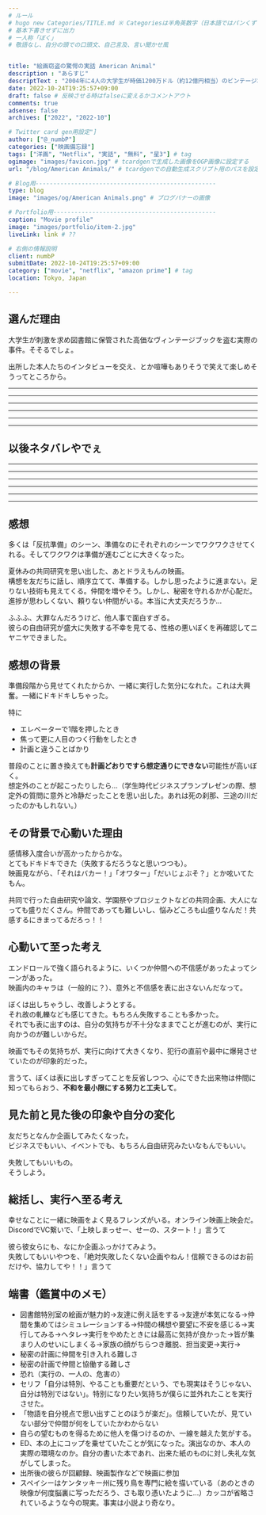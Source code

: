 ```yaml
---
# ルール
# hugo new Categories/TITLE.md ※ Categoriesは半角英数字（日本語ではパンくずリストが機能しない
# 基本下書きせずに出力
# 一人称「ぼく」
# 敬語なし、自分の頭での口頭文、自己言及、言い聞かせ風


title: "絵画窃盗の驚愕の実話 American Animal"
description : "あらすじ"
descriptText : "2004年に4人の大学生が時価1200万ドル（約12億円相当）のビンテージ本強奪を狙った窃盗事件を映画化。ケンタッキー州で退屈な大学生活を送るウォーレンとスペンサーは、くだらない日常に風穴を開け、特別な人間になりたいと焦がれていた。ある日、2人は大学図書館に保管されている時価1200万ドルを超える画集を盗み出す計画を思いつく。2人の友人で、FBIを目指す秀才エリック、すでに実業家として成功を収めていたチャズに声をかけ、4人は「レザボア・ドッグス」などの犯罪映画を参考に作戦を練る。作戦決行日、特殊メイクで老人の姿に変装した4人は図書館へと足を踏み入れ……。"
date: 2022-10-24T19:25:57+09:00
draft: false # 反映させる時はfalseに変えるかコメントアウト
comments: true
adsense: false
archives: ["2022", "2022-10"]

# Twitter card gen用設定"]
author: ["@_numbP"]
categories: ["映画備忘録"]
tags: ["洋画", "Netflix", "実話", "無料", "星3"] # tag
ogimage: "images/favicon.jpg" # tcardgenで生成した画像をOGP画像に設定する
url: "/blog/American Animals/" # tcardgenでの自動生成スクリプト用のパスを設定

# Blog用---------------------------------------------------
type: blog
image: "images/og/American Animals.png" # ブログバナーの画像

# Portfolio用----------------------------------------------
caption: "Movie profile"
image: "images/portfolio/item-2.jpg"
liveLink: link # ??

# 右側の情報説明
client: numbP
submitDate: 2022-10-24T19:25:57+09:00
category: ["movie", "netflix", "amazon prime"] # tag
location: Tokyo, Japan

---
```


## 選んだ理由
大学生が刺激を求め図書館に保管された高価なヴィンテージブックを盗む実際の事件。そそるでしょ。

出所した本人たちのインタビューを交え、とか喧嘩もありそうで笑えて楽しめそうってところから。



-------------------------
-------------------------
-------------------------
-------------------------
-------------------------
-------------------------
## 以後ネタバレやでぇ
-------------------------
-------------------------
-------------------------
-------------------------
-------------------------
-------------------------

## 感想
多くは「反抗準備」のシーン、準備なのにそれぞれのシーンでワクワクさせてくれる。そしてワクワクは準備が進むごとに大きくなった。

夏休みの共同研究を思い出した、あとドラえもんの映画。  
構想を友だちに話し、順序立てて、準備する。しかし思ったように進まない。足りない技術も見えてくる。仲間を増やそう。しかし、秘密を守れるかが心配だ。進捗が思わしくない、頼りない仲間がいる。本当に大丈夫だろうか…

ふふふ、大罪なんだろうけど、他人事で面白すぎる。  
彼らの自由研究が盛大に失敗する不幸を見てる、性格の悪いぼくを再確認してニヤニヤできました。




## 感想の背景
準備段階から見せてくれたからか、一緒に実行した気分になれた。これは大興奮。一緒にドキドキしちゃった。

特に  
- エレベーターで1階を押したとき
- 焦って更に人目のつく行動をしたとき
- 計画と違うことばかり
  
普段のことに置き換えても**計画どおりですら想定通りにできない**可能性が高いぼく。  
想定外のことが起こったりしたら…（学生時代ビジネスプランプレゼンの際、想定外の質問に意外と冷静だったことを思い出した。あれは死の刹那、三途の川だったのかもしれない。）


## その背景で心動いた理由
感情移入度合いが高かったからかな。  
とてもドキドキできた（失敗するだろうなと思いつつも）。  
映画見ながら、「それはバカー！」「オワター」「だいじょぶそ？」とか呟いてたもん。

共同で行った自由研究や論文、学園祭やプロジェクトなどの共同企画、大人になっても盛りだくさん。仲間であっても難しいし、悩みどころも山盛りなんだ！共感するにきまってるだろっ！！



## 心動いて至った考え
エンドロールで強く語られるように、いくつか仲間への不信感があったよってシーンがあった。  
映画内のキャラは（一般的に？）、意外と不信感を表に出さないんだなって。

ぼくは出しちゃうし、改善しようとする。  
それ故の軋轢なども感じてきた。もちろん失敗することも多かった。  
それでも表に出すのは、自分の気持ちが不十分なままでことが進むのが、実行に向かうのが難しいからだ。


映画でもその気持ちが、実行に向けて大きくなり、犯行の直前や最中に爆発させていたのが印象的だった。

言うて、ぼくは表に出しすぎってことを反省しつつ、心にできた出来物は仲間に知ってもらおう、**不和を最小限にする努力と工夫して**。


## 見た前と見た後の印象や自分の変化
友だちとなんか企画してみたくなった。  
ビジネスでもいい、イベントでも、もちろん自由研究みたいなもんでもいい。

失敗してもいいもの。  
そうしよう。



## 総括し、実行へ至る考え
幸せなことに一緒に映画をよく見るフレンズがいる。オンライン映画上映会だ。  
DiscordでVC繋いで、「上映しまっせー、せーの、スタート！」言うて

彼ら彼女らにも、なにか企画ふっかけてみよう。  
失敗してもいいやつを、「絶対失敗したくない企画やねん！信頼できるのはお前だけや、協力してや！！」言うて


## 端書（鑑賞中のメモ）
- 図書館特別室の絵画が魅力的→友達に例え話をする→友達が本気になる→仲間を集めてはシミュレーションする→仲間の構想や要望に不安を感じる→実行してみる→ヘタレ→実行をやめたときには最高に気持が良かった→皆が集まり人のせいにしまくる→家族の顔がちらつき離脱、担当変更→実行→
- 秘密の計画に仲間を引き入れる難しさ
- 秘密の計画で仲間と協働する難しさ
- 恐れ（実行の、一人の、危害の）
- セリフ「自分は特別、やることも重要だという、でも現実はそうじゃない、自分は特別ではない」。特別になりたい気持ちが僕らに並外れたことを実行させた。
- 「物語を自分視点で思い出すことのほうが楽だ」。信頼していたが、見ていない部分で仲間が何をしていたかわからない
- 自らの望むものを得るために他人を傷つけるのか、一線を越えた気がする。
- ED、本の上にコップを乗せていたことが気になった。演出なのか、本人の実際の環境なのか。自分の書いた本であれ、出来た紙のものに対し失礼な気がしてしまった。
- 出所後の彼らが回顧録、映画製作などで映画に参加
- スペイシーはケンタッキー州に残り鳥を専門に絵を描いている（あのときの映像が何度脳裏に写っただろう、さも取り憑いたように…）カッコが省略されているような今の現実。事実は小説より奇なり。